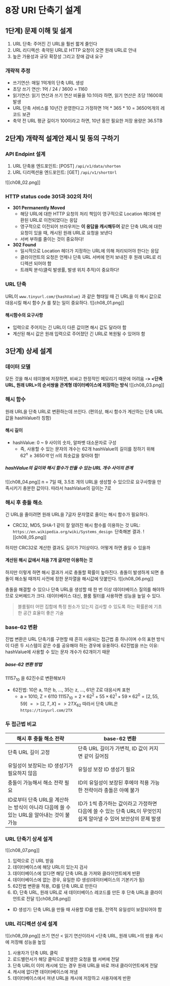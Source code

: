# 8장 URI 단축기 설계
## 1단계) 문제 이해 및 설계
1. URL 단축: 주어진 긴 URL을 훨씬 짧게 줄인다
2. URL 리디렉션: 축약된 URL로 HTTP 요청이 오면 원래 URL로 안내
3. 높은 가용성과 규모 확장성 그리고 장애 감내 요구
### 개략적 추정
- 쓰기연산: 매일 1억개의 단축 URL 생성
- 초당 쓰기 연산: 1억 / 24 / 3600 = 1160
- 읽기연산: 읽기 연산과 쓰기 연산 비율을 10:1이라 하면, 읽기 연산은 초당 11600회 발생
- URL 단축 서비스를 10년간 운영한다고 가정하면 1억 * 365 * 10 = 3650억개의 레코드 보관
- 축약 전 URL 평균 길이가 100이라고 하면, 10년 동안 필요한 저장 용량은 36.5TB
## 2단계) 개략적 설계안 제시 및 동의 구하기
### API Endpint 설계
1. URL 단축용 엔드포인트:  [POST] `/api/v1/data/shorten`
2. URL 디리렉션용 엔드포인트: [GET] `/api/v1/shortUrl`

![[ch08_02.png]]
### HTTP status code 301과 302의 차이
- **301 Permanently Moved**
	- 해당 URL에 대한 HTTP 요청의 처리 책임이 영구적으로 Location 헤더에 반환된 URL로 이전되었다는 응답
	- 영구적으로 이전되어 브라우저는 **이 응답을 캐시해두어** 같은 단축 URL에 대한 요청이 있을 때, 캐시된 원래 URL로 요청을 보낸다
	- 서버 부하를 줄이는 것이 중요하다!
- **302 Found**
	- 일시적으로 Location 헤더가 지정하는 URL에 의해 처리되어야 한다는 응답
	- 클라이언트의 요청은 언제나 단축 URL 서버에 먼저 보내진 후 원래 URL로 리디렉션 되어야 함
	- 트래픽 분석(클릭 발생률, 발생 위치 추적)이 중요하다!
### URL 단축
URL이 `www.tinyurl.com/{hashValue}` 과 같은 형태일 때 긴 URL을 이 해시 값으로 대응시킬 해시 함수 $fx$ 를 찾는 일이 중요하다.
![[ch08_01.png]]

#### 해시함수의 요구사항
- 입력으로 주어지는 긴 URL이 다른 값이면 해시 값도 달라야 함
- 계산된 해시 값은 원래 입력으로 주어졌던 긴 URL로 복원될 수 있어야 함

## 3단계) 상세 설계
### 데이터 모델
모든 것을 해시 테이블에 저장하면, 비싸고 한정적인 메모리기 때문에 어려움
**-> <단축 URL, 원래 URL>의 순서쌍을 관계형 데이터베이스에 저장하는 방식**
![[ch08_03.png]]
### 해시 함수
원래 URL을 단축 URL로 변환하는데 쓰인다. (편의상, 해시 함수가 계산하는 단축 URL 값을 hashValue라 칭함)
#### 해시 길이
- hashValue: 0 ~ 9 사이의 숫자, 알파벳 대소문자로 구성
	- 즉, 사용할 수 있는 문자의 개수는 62개
hashValue의 길이를 정하기 위해 $62^n \ge 3650억$ 인 n의 최솟값을 찾아야 함!
##### hashValue의 길이와 해시 함수가 만들 수 있는 URL 개수 사이의 관계
![[ch08_04.png]]
n = 7일 때, 3.5조 개의 URL을 생성할 수 있으므로 요구사항을 만족시키기 충분한 값이다. 따라서 hashValue의 길이는 7로 

### 해시 후 충돌 해소
긴 URL을 줄이려면 원래 URL을 7글자 문자열로 줄이는 해시 함수가 필요하다.
- CRC32, MD5, SHA-1 같이 잘 알려진 해시 함수를 이용하는 것
URL: `https://en.wikipedia.org/wiki/Systems_design `단축해본 결과.
![[ch08_05.png]]

하지만 CRC32로 계산한 결과도 길이가 7이상이다. 어떻게 하면 줄일 수 있을까
#### 계산된 해시 값에서 처음 7개 글자만 이용하는 것
하지만 이렇게 하면 해시 결과가 서로 충돌할 확률이 높아진다. 충돌이 발생하게 되면 충돌이 해소될 때까지 사전에 정한 문자열을 해시값에 덧붙인다.
![[ch08_06.png]]

충돌을 해결할 수 있으나 단축 URL을 생성할 때 한 번 이상 데이터베이스 질의를 해야하므로 오버헤드가 크다. 데이터베이스 대신, 블룸 필터를 사용하면 성능을 높일 수 있다.
> 블룸필터
> 어떤 집합에 특정 원소가 있는지 검사할 수 있도록 하는 확률론에 기초한 공간 효율이 좋은 기술

### base-62 변환
진법 변환은 URL 단축기를 구현할 때 흔히 사용되는 접근법 중 하나이며 수의 표현 방식이 다른 두 시스템이 같은 수를 공유해야 하는 경우에 유용하다.
62진법을 쓰는 이유: hashValue에 사용할 수 있는 문자 개수가 62개이기 때문
##### base-62 변환 방법
$11157_{10}$ 을 62진수로 변환해보자
- 62진법: 10은 a, 11은 b, ..., 35는 z, ..., 61은 Z로 대응시켜 표현
	- a = 1010, Z = 6110
$11157_{10} = 2 \times 62^2 + 55 \times 62^1 + 59 \times 62^0 = [2, 55, 59]$ $=> [2, T, X] => 2TX_{62}$
따라서 단축 URL은 `https://tinyurl.com/2TX`

### 두 접근법 비교
| 해시 후 충돌 해소 전략                                          | base-62 변환                                                           |
| ------------------------------------------------------ | -------------------------------------------------------------------- |
| 단축 URL 길이 고정                                           | 단축 URL 길이가 가변적, ID 값이 커지면 같이 길어짐                                     |
| 유일성이 보장되는 ID 생성기가 필요하지 않음                              | 유일성 보장 ID 생성기 필요                                                     |
| 충돌이 가능해서 해소 전략 필요                                      | ID의 유일성이 보장된 후에야 적용 가능한 전략이라 충돌은 아예 불가                               |
| ID로부터 단축 URL을 계산하는 방식이 아니라 다음에 쓸 수 있는 URL을 알아내는 것이 불가능 | ID가 1씩 증가하는 값이라고 가정하면 다음에 쓸 수 있는 단축 URL이 무엇인지 쉽게 알아낼 수 있어 보안상의 문제 발생 |
### URL 단축기 상세 설계
![[ch08_07.png]]
1. 입력으로 긴 URL 받음
2. 데이터베이스에 해당 URL이 있는지 검사
3. 데이터베이스에 있다면 해당 단축 URL을 가져와 클라이언트에게 반환
4. 데이터베이스에 없는 경우, 유일한 ID 생성(데이터베이스의 기본키가 됨)
5. 62진법 변환을 적용, ID를 단축 URL로 만든다
6. ID, 단축 URL, 원래 URL로 새 데이터베이스 레코드를 만든 후 단축 URL을 클라이언트로 전달
![[ch08_08.png]]
- ID 생성기: 단축 URL을 만들 때 사용할 ID를 만듦, 전역적 유일성이 보장되어야 함
### URL 리디렉션 상세 설계
![[ch08_09.png]]
쓰기 연산 < 읽기 연산이라서 <단축 URL, 원래 URL>의 쌍을 캐시에 저장해 성능을 높임
1. 사용자가 단축 URL 클릭
2. 로드밸런서가 해당 클릭으로 발생한 요청을 웹 서버에 전달
3. 단축 URL이 이미 캐시에 있는 경우 원래 URL을 바로 꺼내 클라이언트에게 전달
4. 캐시에 없다면 데이터베이스에 꺼냄
5. 데이터베이스에서 꺼낸 URL을 캐시에 저장하고 사용자에게 반환